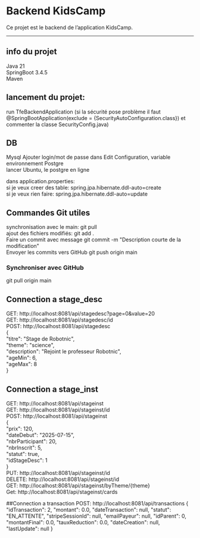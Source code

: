 # Backend KidsCamp

Ce projet est le backend de l’application KidsCamp.

---
## info du projet
Java 21  
SpringBoot 3.4.5  
Maven  

## lancement du projet:
run TfeBackendApplication
(si la sécurité pose problème il faut @SpringBootApplication(exclude = {SecurityAutoConfiguration.class}) et commenter la classe SecurityConfig.java)

## DB
Mysql
Ajouter login/mot de passe dans Edit Configuration, variable environnement
Postgre  
lancer Ubuntu, le postgre en ligne  
  
dans application.properties:  
si je veux creer des table: spring.jpa.hibernate.ddl-auto=create  
si je veux rien faire: spring.jpa.hibernate.ddl-auto=update
## Commandes Git utiles
synchronisation avec le main:
git pull  
ajout des fichiers modifiés:
git add .  
Faire un commit avec message
git commit -m "Description courte de la modification"  
Envoyer les commits vers GitHub
git push origin main  

### Synchroniser avec GitHub

git pull origin main

## Connection a stage_desc
GET: http://localhost:8081/api/stagedesc?page=0&value=20  
GET: http://localhost:8081/api/stagedesc/id  
POST: http://localhost:8081/api/stagedesc  
{  
"titre": "Stage de Robotnic",  
"theme": "science",  
"description": "Rejoint le professeur Robotnic",  
"ageMin": 6,  
"ageMax": 8  
}  

## Connection a stage_inst
GET: http://localhost:8081/api/stageinst  
GET: http://localhost:8081/api/stageinst/id  
POST: http://localhost:8081/api/stageinst  
{  
"prix": 120,  
"dateDebut": "2025-07-15",  
"nbrParticipant": 20,  
"nbrInscrit": 5,  
"statut": true,  
"idStageDesc": 1  
}  
PUT: http://localhost:8081/api/stageinst/id  
DELETE: http://localhost:8081/api/stageinst/id  
GET: http://localhost:8081/api/stageinst/byTheme/{theme}  
Get: http://localhost:8081/api/stageinst/cards  

##Connection a transaction
POST: http://localhost:8081/api/transactions
{
"idTransaction": 2,
"montant": 0.0,
"dateTransaction": null,
"statut": "EN_ATTENTE",
"stripeSessionId": null,
"emailPayeur": null,
"idParent": 0,
"montantFinal": 0.0,
"tauxReduction": 0.0,
"dateCreation": null,
"lastUpdate": null
}